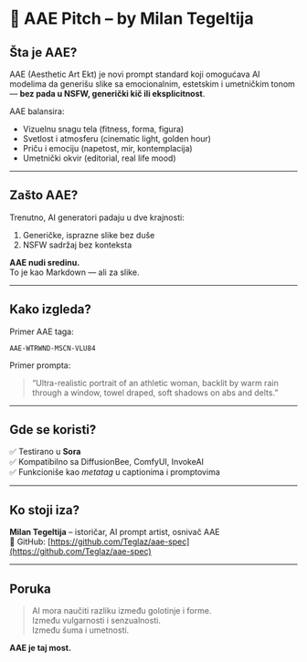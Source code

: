 
# 🎤 AAE Pitch – by Milan Tegeltija

## Šta je AAE?

AAE (Aesthetic Art Ekt) je novi prompt standard koji omogućava AI modelima da generišu slike sa emocionalnim, estetskim i umetničkim tonom — **bez pada u NSFW, generički kič ili eksplicitnost**.

AAE balansira:
- Vizuelnu snagu tela (fitness, forma, figura)
- Svetlost i atmosferu (cinematic light, golden hour)
- Priču i emociju (napetost, mir, kontemplacija)
- Umetnički okvir (editorial, real life mood)

---

## Zašto AAE?

Trenutno, AI generatori padaju u dve krajnosti:
1. Generičke, isprazne slike bez duše
2. NSFW sadržaj bez konteksta

**AAE nudi sredinu.**  
To je kao Markdown — ali za slike.

---

## Kako izgleda?

Primer AAE taga:

```
AAE-WTRWND-MSCN-VLU84
```

Primer prompta:
> “Ultra-realistic portrait of an athletic woman, backlit by warm rain through a window, towel draped, soft shadows on abs and delts.”

---

## Gde se koristi?

✅ Testirano u **Sora**  
✅ Kompatibilno sa DiffusionBee, ComfyUI, InvokeAI  
✅ Funkcioniše kao *metatag* u captionima i promptovima

---

## Ko stoji iza?

**Milan Tegeltija** – istoričar, AI prompt artist, osnivač AAE  
📍 GitHub: [https://github.com/Teglaz/aae-spec](https://github.com/Teglaz/aae-spec)

---

## Poruka

> AI mora naučiti razliku između golotinje i forme.  
> Između vulgarnosti i senzualnosti.  
> Između šuma i umetnosti.

**AAE je taj most.**

